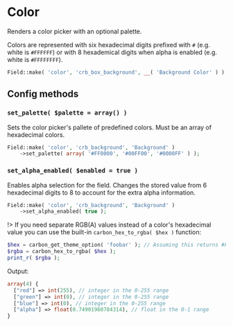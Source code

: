 # Color

Renders a color picker with an optional palette.

Colors are represented with six hexadecimal digits prefixed with `#` (e.g. white is `#FFFFFF`) or with 8 hexademical digits when alpha is enabled (e.g. white is `#FFFFFFFF`).

```php
Field::make( 'color', 'crb_box_background', __( 'Background Color' ) )
```

## Config methods

### `set_palette( $palette = array() )`

Sets the color picker's pallete of predefined colors. Must be an array of hexadecimal colors.

```php
Field::make( 'color', 'crb_background', 'Background' )
    ->set_palette( array( '#FF0000', '#00FF00', '#0000FF' ) );
```

### `set_alpha_enabled( $enabled = true )`

Enables alpha selection for the field. Changes the stored value from 6 hexadecimal digits to 8 to account for the extra alpha information.

```php
Field::make( 'color', 'crb_background', 'Background' )
    ->set_alpha_enabled( true );
```

!> If you need separate RGB(A) values instead of a color's hexadecimal value you can use the built-in `carbon_hex_to_rgba( $hex )` function:

```php
$hex = carbon_get_theme_option( 'foobar' ); // Assuming this returns #FF0000BF
$rgba = carbon_hex_to_rgba( $hex );
print_r( $rgba );
```

Output:
```php
array(4) {
  ["red"] => int(255), // integer in the 0-255 range
  ["green"] => int(0), // integer in the 0-255 range
  ["blue"] => int(0), // integer in the 0-255 range
  ["alpha"] => float(0.74901960784314), // float in the 0-1 range
}
```
